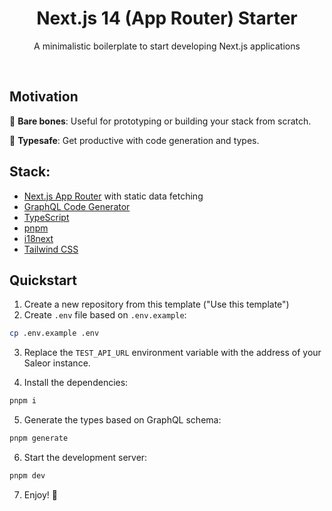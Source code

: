 <div align="center">
  <h1>Next.js 14 (App Router) Starter</h1>
</div>

<div align="center">
  <p>A minimalistic boilerplate to start developing Next.js applications
</div>

<br/>

## Motivation

🤏 **Bare bones**: Useful for prototyping or building your stack from scratch.

💪 **Typesafe**: Get productive with code generation and types.

## Stack:

- [Next.js App Router](https://nextjs.org/) with static data fetching
- [GraphQL Code Generator](https://the-guild.dev/graphql/codegen)
- [TypeScript](https://www.typescriptlang.org/)
- [pnpm](https://pnpm.io/)
- [i18next](https://www.i18next.com/)
- [Tailwind CSS](https://tailwindcss.com/)

## Quickstart

1. Create a new repository from this template ("Use this template")
2. Create `.env` file based on `.env.example`:

```bash
cp .env.example .env
```

3. Replace the `TEST_API_URL` environment variable with the address of your Saleor instance.

4. Install the dependencies:

```bash
pnpm i
```

5. Generate the types based on GraphQL schema:

```bash
pnpm generate
```

6. Start the development server:

```bash
pnpm dev
```

7. Enjoy! 🎉
